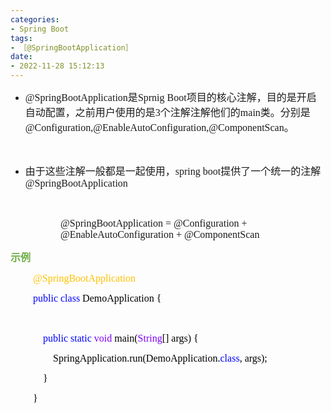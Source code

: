 ```yaml
---
categories:
- Spring Boot
tags:
- ［@SpringBootApplication］
date:
- 2022-11-28 15:12:13
---
```


<ul style="list-style-type:disc">
    <li><span style="font-size:12.0pt"><span
                style="font-family:&quot;Comic Sans MS&quot;">@SpringBootApplication</span></span><span
            style="font-size:12.0pt"><span style="font-family:&quot;Microsoft YaHei UI&quot;">是</span></span><span
            style="font-size:12.0pt"><span style="font-family:&quot;Comic Sans MS&quot;">Sprnig Boot</span></span><span
            style="font-size:12.0pt"><span
                style="font-family:&quot;Microsoft YaHei UI&quot;">项目的核心注解，目的是开启自动配置，之前用户使用的是</span></span><span
            style="font-size:12.0pt"><span style="font-family:&quot;Comic Sans MS&quot;">3</span></span><span
            style="font-size:12.0pt"><span
                style="font-family:&quot;Microsoft YaHei UI&quot;">个注解注解他们的</span></span><span
            style="font-size:12.0pt"><span style="font-family:&quot;Comic Sans MS&quot;">main</span></span><span
            style="font-size:12.0pt"><span style="font-family:&quot;Microsoft YaHei UI&quot;">类。分别是</span></span><span
            style="font-size:12.0pt"><span
                style="font-family:&quot;Comic Sans MS&quot;">@Configuration,@EnableAutoConfiguration,@ComponentScan</span></span><span
            style="font-size:12.0pt"><span style="font-family:&quot;Microsoft YaHei UI&quot;">。</span></span></li>
</ul>
<p><span style="font-size:12.0pt"><span style="font-family:&quot;Microsoft YaHei UI&quot;">&nbsp;</span></span></p>
<ul style="list-style-type:disc">
    <li><span style="font-size:12.0pt"><span
                style="font-family:&quot;Microsoft YaHei UI&quot;">由于这些注解一般都是一起使用，</span></span><span
            style="font-size:12.0pt"><span style="font-family:&quot;Comic Sans MS&quot;">spring boot</span></span><span
            style="font-size:12.0pt"><span
                style="font-family:&quot;Microsoft YaHei UI&quot;">提供了一个统一的注解</span></span><span
            style="font-size:12.0pt"><span
                style="font-family:&quot;Comic Sans MS&quot;">@SpringBootApplication</span></span></li>
</ul>
<p><span style="font-size:12.0pt"><span style="font-family:SimSun">&nbsp;</span></span></p>
<p style="margin-left: 80px;"><span style="font-size:12.0pt"><span
            style="font-family:&quot;Comic Sans MS&quot;">@SpringBootApplication = @Configuration +
            @EnableAutoConfiguration + @ComponentScan</span></span></p>
<p><span style="font-size:12.0pt"><span style="font-family:&quot;Microsoft YaHei UI&quot;"><span
                style="color:#70ad47"><strong>示例</strong></span></span></span></p>
<p style="margin-left:36px"><span style="font-size:12.0pt"><span style="font-family:&quot;Comic Sans MS&quot;"><span
                style="color:#ffc000">@SpringBootApplication</span></span></span></p>
<p style="margin-left:36px"><span style="font-size:12.0pt"><span style="font-family:&quot;Comic Sans MS&quot;"><span
                style="color:blue">public</span>&nbsp;<span style="color:blue">class</span><span
                style="color:black">&nbsp;DemoApplication&nbsp;{</span></span></span></p>
<p style="margin-left:36px"><span style="font-size:12.0pt"><span
            style="font-family:&quot;Microsoft YaHei&quot;">&nbsp;</span></span></p>
<p style="margin-left:36px"><span style="font-size:12.0pt"><span
            style="font-family:&quot;Comic Sans MS&quot;">&nbsp;&nbsp;&nbsp;&nbsp;<span
                style="color:blue">public</span>&nbsp;<span style="color:blue">static</span>&nbsp;<span
                style="color:#8000ff">void</span><span style="color:black">&nbsp;main(</span><span
                style="color:#8000ff">String</span><span style="color:black">[]&nbsp;args)&nbsp;{</span></span></span>
</p>
<p style="margin-left:36px"><span style="font-size:12.0pt"><span style="font-family:&quot;Comic Sans MS&quot;"><span
                style="color:black">&nbsp;&nbsp;&nbsp;&nbsp;&nbsp;&nbsp;&nbsp;&nbsp;SpringApplication.run(DemoApplication.</span><span
                style="color:blue">class</span><span style="color:black">,&nbsp;args);</span></span></span></p>
<p style="margin-left:36px"><span style="font-size:12.0pt"><span style="font-family:&quot;Comic Sans MS&quot;"><span
                style="color:black">&nbsp;&nbsp;&nbsp;&nbsp;}</span></span></span></p>
<p style="margin-left:36px"><span style="font-size:12.0pt"><span style="font-family:&quot;Comic Sans MS&quot;"><span
                style="color:black">}</span></span></span></p>